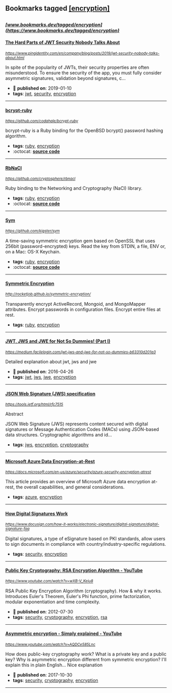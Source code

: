 ## Bookmarks tagged [[encryption]](https://www.bookmarks.dev?q=[encryption])

_<sup><sup>[www.bookmarks.dev/tagged/encryption](https://www.bookmarks.dev/tagged/encryption)</sup></sup>_
---
#### [The Hard Parts of JWT Security Nobody Talks About](https://www.pingidentity.com/en/company/blog/posts/2019/jwt-security-nobody-talks-about.html)
_<sup>https://www.pingidentity.com/en/company/blog/posts/2019/jwt-security-nobody-talks-about.html</sup>_

In spite of the popularity of JWTs, their security properties are often misunderstood. To ensure the security of the app, you must fully consider asymmetric signatures, validation beyond signatures, c...
* :calendar: **published on**: 2019-01-10
* **tags**: [jwt](../tagged/jwt.md), [security](../tagged/security.md), [encryption](../tagged/encryption.md)
---
#### [bcrypt-ruby](https://github.com/codahale/bcrypt-ruby)
_<sup>https://github.com/codahale/bcrypt-ruby</sup>_

bcrypt-ruby is a Ruby binding for the OpenBSD bcrypt() password hashing algorithm.
* **tags**: [ruby](../tagged/ruby.md), [encryption](../tagged/encryption.md)
* :octocat: **[source code](https://github.com/codahale/bcrypt-ruby)**
---
#### [RbNaCl](https://github.com/cryptosphere/rbnacl)
_<sup>https://github.com/cryptosphere/rbnacl</sup>_

Ruby binding to the Networking and Cryptography (NaCl) library.
* **tags**: [ruby](../tagged/ruby.md), [encryption](../tagged/encryption.md)
* :octocat: **[source code](https://github.com/cryptosphere/rbnacl)**
---
#### [Sym](https://github.com/kigster/sym)
_<sup>https://github.com/kigster/sym</sup>_

A time-saving symmetric encryption gem based on OpenSSL that uses 256bit (password-encrypted) keys. Read the key from STDIN, a file, ENV or, on a Mac: OS-X Keychain.
* **tags**: [ruby](../tagged/ruby.md), [encryption](../tagged/encryption.md)
* :octocat: **[source code](https://github.com/kigster/sym)**
---
#### [Symmetric Encryption](http://rocketjob.github.io/symmetric-encryption/)
_<sup>http://rocketjob.github.io/symmetric-encryption/</sup>_

Transparently encrypt ActiveRecord, Mongoid, and MongoMapper attributes. Encrypt passwords in configuration files. Encrypt entire files at rest.
* **tags**: [ruby](../tagged/ruby.md), [encryption](../tagged/encryption.md)
---
#### [JWT, JWS and JWE for Not So Dummies! (Part I)](https://medium.facilelogin.com/jwt-jws-and-jwe-for-not-so-dummies-b63310d201a3)
_<sup>https://medium.facilelogin.com/jwt-jws-and-jwe-for-not-so-dummies-b63310d201a3</sup>_

Detailed explanation about jwt, jws and jwe
* :calendar: **published on**: 2016-04-26
* **tags**: [jwt](../tagged/jwt.md), [jws](../tagged/jws.md), [jwe](../tagged/jwe.md), [encryption](../tagged/encryption.md)
---
#### [JSON Web Signature (JWS) specification](https://tools.ietf.org/html/rfc7515)
_<sup>https://tools.ietf.org/html/rfc7515</sup>_

Abstract

   JSON Web Signature (JWS) represents content secured with digital
   signatures or Message Authentication Codes (MACs) using JSON-based
   data structures.  Cryptographic algorithms and id...
* **tags**: [jws](../tagged/jws.md), [encryption](../tagged/encryption.md), [cryptography](../tagged/cryptography.md)
---
#### [Microsoft Azure Data Encryption-at-Rest](https://docs.microsoft.com/en-us/azure/security/azure-security-encryption-atrest)
_<sup>https://docs.microsoft.com/en-us/azure/security/azure-security-encryption-atrest</sup>_

This article provides an overview of Microsoft Azure data  encryption at-rest, the overall capabilities, and general considerations.
* **tags**: [azure](../tagged/azure.md), [encryption](../tagged/encryption.md)
---
#### [How Digital Signatures Work](https://www.docusign.com/how-it-works/electronic-signature/digital-signature/digital-signature-faq)
_<sup>https://www.docusign.com/how-it-works/electronic-signature/digital-signature/digital-signature-faq</sup>_

Digital signatures, a type of eSignature based on PKI standards, allow users to sign documents in compliance with country/industry-specific regulations. 
* **tags**: [security](../tagged/security.md), [encryption](../tagged/encryption.md)
---
#### [Public Key Cryptography: RSA Encryption Algorithm - YouTube](https://www.youtube.com/watch?v=wXB-V_Keiu8)
_<sup>https://www.youtube.com/watch?v=wXB-V_Keiu8</sup>_

RSA Public Key Encryption Algorithm (cryptography). How & why it works. Introduces Euler's Theorem, Euler's Phi function, prime factorization, modular exponentiation and time complexity.
* :calendar: **published on**: 2012-07-30
* **tags**: [security](../tagged/security.md), [cryptography](../tagged/cryptography.md), [encryption](../tagged/encryption.md), [rsa](../tagged/rsa.md)
---
#### [Asymmetric encryption - Simply explained - YouTube](https://www.youtube.com/watch?v=AQDCe585Lnc)
_<sup>https://www.youtube.com/watch?v=AQDCe585Lnc</sup>_

How does public-key cryptography work? What is a private key and a public key? Why is asymmetric encryption different from symmetric encryption? I'll explain this in plain English... Nice explanation
* :calendar: **published on**: 2017-10-30
* **tags**: [security](../tagged/security.md), [cryptography](../tagged/cryptography.md), [encryption](../tagged/encryption.md)
---
